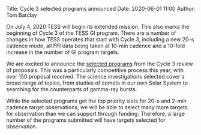 Title: Cycle 3 selected programs announced
Date: 2020-06-01 11:00
Author: Tom Barclay

On July 4, 2020 TESS will begin its extended mission. This also marks the beginning of Cycle 3 of the TESS GI program. There are a number of changes in how TESS operates that start with Cycle 3, including a new 20-s cadence mode, all FFI data being taken at 10-min cadence and a 10-fold increase in the number of GI program targets.

We are excited to announce the [selected programs](approved-programs.html) from the Cycle 3 review of proposals. This was a particularly competitive process this year, with over 150 proposal received. The science investigations selected cover a broad range of topics, from studies of comets in our own Solar System to searching for the counterparts of gamma-ray bursts.

While the selected programs get the top priority slots for 20-s and 2-min cadence target observations, we will be able to select many more targets for observation than we can support through funding. Therefore, a large number of the programs submitted will have targets selected for observation. 

